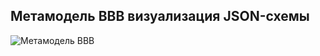 ## Метамодель BBB визуализация JSON-схемы

![Метамодель BBB](@entity/automated_capability/bbb_metamodel_plantuml)